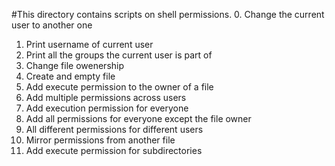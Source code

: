 #This directory contains scripts on shell permissions.
0. Change the current user to another one
1. Print username of current user
2. Print all the groups the current user is part of
3. Change file owenership
4. Create and empty file
5. Add execute permission to the owner of a file
6. Add multiple permissions across users
7. Add execution permission for everyone
8. Add all permissions for everyone except the file owner
9. All different permissions for different users
10. Mirror permissions from another file
11. Add execute permission for subdirectories 
